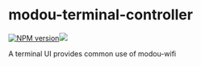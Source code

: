 modou-terminal-controller
=========================
[![NPM version][npm-image]][npm-url]![][travis-url]

A terminal UI provides common use of modou-wifi


[npm-url]: https://npmjs.org/package/modou-terminal-controller
[npm-image]: https://badge.fury.io/js/modou-terminal-controller.png
[travis-url]:https://api.travis-ci.org/leftstick/modou-terminal-controller.svg?branch=master